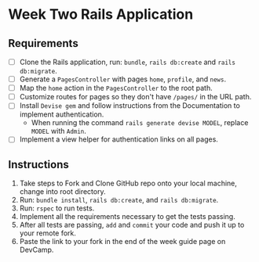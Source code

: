 # Week Two Rails Application

## Requirements

* [ ] Clone the Rails application, run: `bundle`, `rails db:create` and `rails db:migrate`.
* [ ] Generate a `PagesController` with pages `home`, `profile`, and `news`.
* [ ] Map the `home` action in the `PagesController` to the root path.
* [ ] Customize routes for pages so they don't have `/pages/` in the URL path.
* [ ] Install `Devise gem` and follow instructions from the Documentation to implement authentication.
  - When running the command `rails generate devise MODEL`, replace `MODEL` with `Admin`.      
* [ ] Implement a view helper for authentication links on all pages.

## Instructions

1. Take steps to Fork and Clone GitHub repo onto your local machine, change into root directory.
2. Run: `bundle install`, `rails db:create`, and `rails db:migrate`.
3. Run: `rspec` to run tests.
4. Implement all the requirements necessary to get the tests passing.
5. After all tests are passing, `add` and `commit` your code and push it up to your remote fork.
6. Paste the link to your fork in the end of the week guide page on DevCamp.

